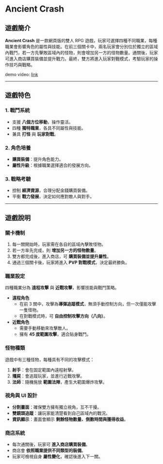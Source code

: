 # Ancient Crash

## 遊戲簡介

**Ancient Crash** 是一款網頁版的雙人 RPG 遊戲，玩家可選擇四種不同職業，每種職業會影響角色的屬性與技能。在前三個關卡中，兩名玩家會分別位於獨立的區域內戰鬥，若一方先擊敗區域內的怪物，則會增加另一方的怪物數量。通關後，玩家可進入商店購買裝備並提升戰力。最終，雙方將進入玩家對戰模式，考驗玩家的操作技巧與戰略。

demo video: [link](https://drive.google.com/file/d/1RywVXohfPKvB7kKNKBxxyQDFy7gkYAC3/view?usp=sharing)

---

## 遊戲特色

### 1. **戰鬥系統**

- 支援 **八個方位移動**，操作靈活。
- 四種 **獨特職業**，各具不同屬性與技能。
- 兼具 **打怪** 與 **玩家對戰**。

### 2. **角色培養**

- **購買裝備**：提升角色能力。
- **屬性升級**：根據職業選擇適合的發展方向。

### 3. **戰略考驗**

- 控制 **經濟資源**，合理分配金錢購買裝備。
- 平衡 **戰力發展**，決定如何應對敵人與對手。

---

## 遊戲說明

### **關卡機制**

1. 每一關開始時，玩家需在各自的區域內擊敗怪物。
2. 若一方率先完成，則 **增加另一方的怪物數量**。
3. 雙方都完成後，進入商店，可 **購買裝備並提升屬性**。
4. 通過三個關卡後，玩家將進入 **PVP 對戰模式**，決定最終勝負。

### **職業設定**

四種職業分為 **遠程攻擊** 與 **近戰攻擊**，影響技能與戰鬥策略。

- **遠程角色**
  - 在前 3 關中，攻擊為**導彈追蹤模式**，無須手動控制方向，但一次僅能攻擊一隻怪物。
  - 在對戰模式時，可 **自由控制攻擊方向（八向）**。
- **近戰角色**
  - 需要手動移動來攻擊敵人。
  - 擁有 **45 度範圍攻擊**，適合貼身戰鬥。

### **怪物種類**

遊戲中有三種怪物，每種具有不同的攻擊模式：

1. **射手**：會在固定範圍內遠程射擊。
2. **殭屍**：會追蹤玩家，並進行近戰攻擊。
3. **法師**：隨機施放 **範圍法陣**，產生大範圍爆炸攻擊。

### **視角與 UI 設計**

- **分割畫面**：確保雙方擁有獨立視角，互不干擾。
- **雙鏡頭追蹤**：讓玩家能清楚看到自己區域內的戰況。
- **資訊顯示**：畫面會顯示 **剩餘怪物數量、倒數時間與獲得收益**。

### **商店系統**

- 每次通關後，玩家可 **進入商店購買裝備**。
- 商店會 **依照職業提供不同類型的裝備**。
- 玩家可檢視自身 **屬性變化**，確認後進入下一關。


